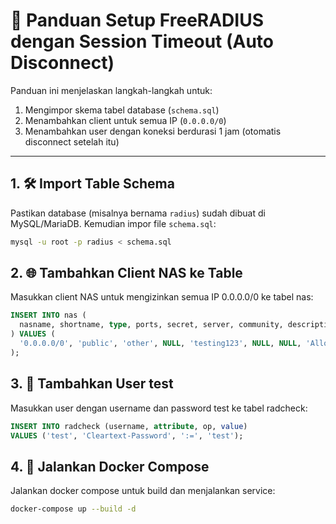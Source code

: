 # 📡 Panduan Setup FreeRADIUS dengan Session Timeout (Auto Disconnect)

Panduan ini menjelaskan langkah-langkah untuk:

1. Mengimpor skema tabel database (`schema.sql`)  
2. Menambahkan client untuk semua IP (`0.0.0.0/0`)  
3. Menambahkan user dengan koneksi berdurasi 1 jam (otomatis disconnect setelah itu)

---

## 1. 🛠 Import Table Schema

Pastikan database (misalnya bernama `radius`) sudah dibuat di MySQL/MariaDB. Kemudian impor file `schema.sql`:

```bash
mysql -u root -p radius < schema.sql
```
## 2. 🌐 Tambahkan Client NAS ke Table
Masukkan client NAS untuk mengizinkan semua IP 0.0.0.0/0 ke tabel nas:

```sql
INSERT INTO nas (
  nasname, shortname, type, ports, secret, server, community, description
) VALUES (
  '0.0.0.0/0', 'public', 'other', NULL, 'testing123', NULL, NULL, 'Allow all clients'
);
```
## 3. 👤 Tambahkan User test
Masukkan user dengan username dan password test ke tabel radcheck:

```sql
INSERT INTO radcheck (username, attribute, op, value)
VALUES ('test', 'Cleartext-Password', ':=', 'test');
```

## 4. 🐳 Jalankan Docker Compose
Jalankan docker compose untuk build dan menjalankan service:

```bash
docker-compose up --build -d
```